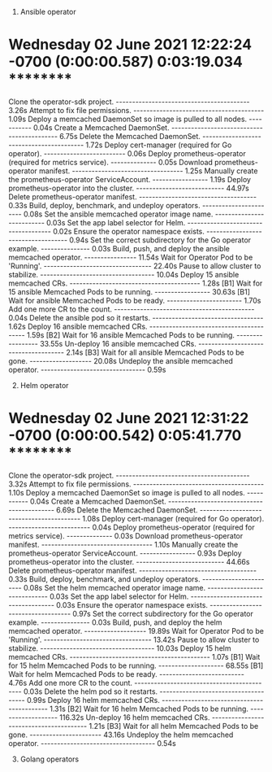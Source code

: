 1. Ansible operator

Wednesday 02 June 2021  12:22:24 -0700 (0:00:00.587)       0:03:19.034 ********
===============================================================================
Clone the operator-sdk project. ----------------------------------------- 3.26s
Attempt to fix file permissions. ---------------------------------------- 1.09s
Deploy a memcached DaemonSet so image is pulled to all nodes. ----------- 0.04s
Create a Memcached DaemonSet. ------------------------------------------- 6.75s
Delete the Memcached DaemonSet. ----------------------------------------- 1.72s
Deploy cert-manager (required for Go operator). ------------------------- 0.06s
Deploy prometheus-operator (required for metrics service). -------------- 0.05s
Download prometheus-operator manifest. ---------------------------------- 1.25s
Manually create the prometheus-operator ServiceAccount. ----------------- 1.19s
Deploy prometheus-operator into the cluster. --------------------------- 44.97s
Delete prometheus-operator manifest. ------------------------------------ 0.33s
Build, deploy, benchmark, and undeploy operators. ----------------------- 0.08s
Set the ansible memcached operator image name. -------------------------- 0.03s
Set the app label selector for Helm. ------------------------------------ 0.02s
Ensure the operator namespace exists. ----------------------------------- 0.94s
Set the correct subdirectory for the Go operator example. --------------- 0.03s
Build, push, and deploy the ansible memcached operator. ---------------- 11.54s
Wait for Operator Pod to be 'Running'. --------------------------------- 22.40s
Pause to allow cluster to stabilize. ----------------------------------- 10.04s
Deploy 15 ansible memcached CRs. ---------------------------------------- 1.28s
[B1] Wait for 15 ansible Memcached Pods to be running. ----------------- 30.63s
[B1] Wait for ansible Memcached Pods to be ready. ----------------------- 1.70s
Add one more CR to the count. ------------------------------------------- 0.04s
Delete the ansible pod so it restarts. ---------------------------------- 1.62s
Deploy 16 ansible memcached CRs. ---------------------------------------- 1.59s
[B2] Wait for 16 ansible Memcached Pods to be running. ----------------- 33.55s
Un-deploy 16 ansible memcached CRs. ------------------------------------- 2.14s
[B3] Wait for all ansible Memcached Pods to be gone. ------------------- 20.08s
Undeploy the ansible memcached operator. -------------------------------- 0.59s


2. Helm operator

Wednesday 02 June 2021  12:31:22 -0700 (0:00:00.542)       0:05:41.770 ********
===============================================================================
Clone the operator-sdk project. ----------------------------------------- 3.32s
Attempt to fix file permissions. ---------------------------------------- 1.10s
Deploy a memcached DaemonSet so image is pulled to all nodes. ----------- 0.04s
Create a Memcached DaemonSet. ------------------------------------------- 6.69s
Delete the Memcached DaemonSet. ----------------------------------------- 1.08s
Deploy cert-manager (required for Go operator). ------------------------- 0.04s
Deploy prometheus-operator (required for metrics service). -------------- 0.03s
Download prometheus-operator manifest. ---------------------------------- 1.10s
Manually create the prometheus-operator ServiceAccount. ----------------- 0.93s
Deploy prometheus-operator into the cluster. --------------------------- 44.66s
Delete prometheus-operator manifest. ------------------------------------ 0.33s
Build, deploy, benchmark, and undeploy operators. ----------------------- 0.08s
Set the helm memcached operator image name. ----------------------------- 0.03s
Set the app label selector for Helm. ------------------------------------ 0.03s
Ensure the operator namespace exists. ----------------------------------- 0.97s
Set the correct subdirectory for the Go operator example. --------------- 0.03s
Build, push, and deploy the helm memcached operator. ------------------- 19.89s
Wait for Operator Pod to be 'Running'. --------------------------------- 13.42s
Pause to allow cluster to stabilize. ----------------------------------- 10.03s
Deploy 15 helm memcached CRs. ------------------------------------------- 1.07s
[B1] Wait for 15 helm Memcached Pods to be running. -------------------- 68.55s
[B1] Wait for helm Memcached Pods to be ready. -------------------------- 4.76s
Add one more CR to the count. ------------------------------------------- 0.03s
Delete the helm pod so it restarts. ------------------------------------- 0.99s
Deploy 16 helm memcached CRs. ------------------------------------------- 1.31s
[B2] Wait for 16 helm Memcached Pods to be running. ------------------- 116.32s
Un-deploy 16 helm memcached CRs. ---------------------------------------- 1.21s
[B3] Wait for all helm Memcached Pods to be gone. ---------------------- 43.16s
Undeploy the helm memcached operator. ----------------------------------- 0.54s

3. Golang operators

